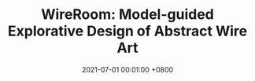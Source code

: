 ---
title:          "WireRoom: Model-guided Explorative Design of Abstract Wire Art"
date:           2021-07-01 00:01:00 +0800
selected:       true
pub:            "ACM Transactions on Graphics (Proceedings of SIGGRAPH 2021)"
pub_date:       "2021"
# abstract: >-
cover:          /assets/images/covers/wireroom.jpg
authors:
- Zhijin Yang
- Pengfei Xu#
- Hongbo Fu
- Hui Huang
links:
  # Paper: 
  Project: https://vcc.tech/research/2021/WireRoom
  Code: /assets/files/WireCreater.zip
---